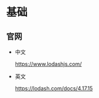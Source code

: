 # 基础

## 官网

- 中文&#x20;

    <https://www.lodashjs.com/>

- 英文&#x20;

    <https://lodash.com/docs/4.17.15>
